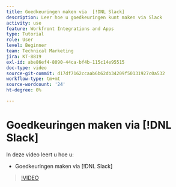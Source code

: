 ```yaml
---
title: Goedkeuringen maken via  [!DNL Slack]
description: Leer hoe u goedkeuringen kunt maken via Slack
activity: use
feature: Workfront Integrations and Apps
type: Tutorial
role: User
level: Beginner
team: Technical Marketing
jira: KT-8819
exl-id: abe86ef4-8090-44ca-bf4b-115c14e95515
doc-type: video
source-git-commit: d17df7162ccaab6b62db34209f50131927c0a532
workflow-type: tm+mt
source-wordcount: '24'
ht-degree: 0%

---
```


# Goedkeuringen maken via [!DNL Slack]

In deze video leert u hoe u:

* Goedkeuringen maken via [!DNL Slack]

>[!VIDEO](https://video.tv.adobe.com/v/335119/?quality=12&learn=on&enablevpops)
